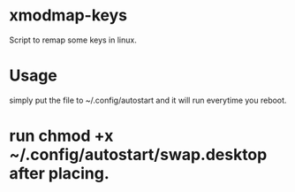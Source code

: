 # xmodmap-keys
Script to remap some keys in linux.

# Usage
simply put the file to ~/.config/autostart and it will run  everytime you reboot.

# run chmod +x ~/.config/autostart/swap.desktop after placing.
